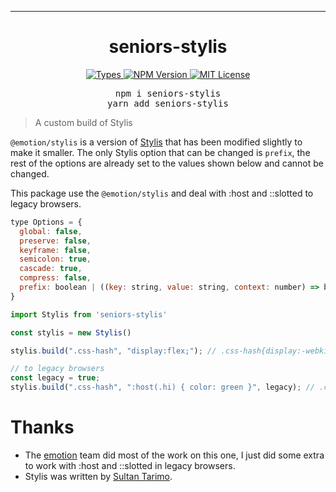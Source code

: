 <hr>
<div align="center">
  <h1 align="center">
    seniors-stylis
  </h1>
</div>

<p align="center">
  <a aria-label="Types" href="https://www.npmjs.com/package/seniors-stylis">
    <img alt="Types" src="https://img.shields.io/npm/types/seniors-stylis?style=for-the-badge&labelColor=24292e">
  </a>
  </a>
  <a aria-label="NPM version" href="https://www.npmjs.com/package/seniors-stylis">
    <img alt="NPM Version" src="https://img.shields.io/npm/v/seniors-stylis?style=for-the-badge&labelColor=24292e">
  </a>
  <a aria-label="License" href="https://jaredlunde.mit-license.org/">
    <img alt="MIT License" src="https://img.shields.io/npm/l/seniors-stylis?style=for-the-badge&labelColor=24292e">
  </a>
</p>

<pre align="center">
npm i seniors-stylis
yarn add seniors-stylis
</pre>

> A custom build of Stylis

`@emotion/stylis` is a version of [Stylis](https://github.com/thysultan/stylis.js) that has been modified slightly to make it smaller. The only Stylis option that can be changed is `prefix`, the rest of the options are already set to the values shown below and cannot be changed.

This package use the `@emotion/stylis` and deal with :host and ::slotted to legacy browsers.

```js
type Options = {
  global: false,
  preserve: false,
  keyframe: false,
  semicolon: true,
  cascade: true,
  compress: false,
  prefix: boolean | ((key: string, value: string, context: number) => boolean),
}
```

```jsx
import Stylis from 'seniors-stylis'

const stylis = new Stylis()

stylis.build(".css-hash", "display:flex;"); // .css-hash{display:-webkit-box;display:-webkit-flex;display:-ms-flexbox;display:flex;}

// to legacy browsers
const legacy = true;
stylis.build(".css-hash", ":host(.hi) { color: green }", legacy); // .css-hash.hi{color :green;}
```

# Thanks

- The [emotion](https://github.com/emotion-js) team did most of the work on this one, I just did some extra to work with :host and ::slotted in legacy browsers.
- Stylis was written by [Sultan Tarimo](https://github.com/thysultan).
